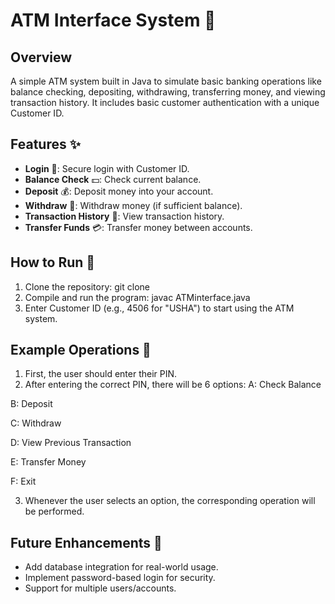 # ATM Interface System 🏧

## Overview
A simple ATM system built in Java to simulate basic banking operations like balance checking, depositing, withdrawing, transferring money, and viewing transaction history. It includes basic customer authentication with a unique Customer ID.

## Features ✨
- **Login** 🔑: Secure login with Customer ID.
- **Balance Check** 💵: Check current balance.
- **Deposit** 💰: Deposit money into your account.
- **Withdraw** 🏧: Withdraw money (if sufficient balance).
- **Transaction History** 📜: View transaction history.
- **Transfer Funds** 💳: Transfer money between accounts.

## How to Run 🚀
1. Clone the repository:
   git clone 
2. Compile and run the program:
   javac ATMinterface.java
3. Enter Customer ID (e.g., 4506 for "USHA") to start using the ATM system.

## Example Operations 📱
1. First, the user should enter their PIN.
2. After entering the correct PIN, there will be 6 options:
A: Check Balance

B: Deposit

C: Withdraw

D: View Previous Transaction

E: Transfer Money

F: Exit


3. Whenever the user selects an option, the corresponding operation will be performed.

## Future Enhancements 🔮
- Add database integration for real-world usage.
- Implement password-based login for security.
- Support for multiple users/accounts.

